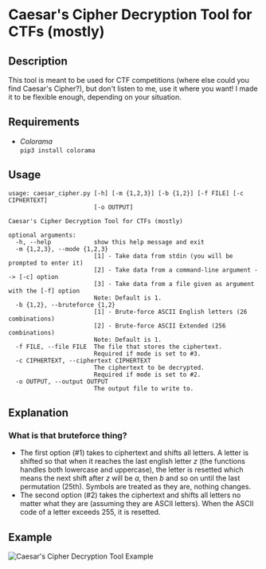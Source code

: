 # Caesar's Cipher Decryption Tool for CTFs (mostly)
## Description
This tool is meant to be used for CTF competitions (where else could you find Caesar's Cipher?), but don't listen to me, use it where you want! I made it to be flexible enough, depending on your situation.

## Requirements
- *Colorama*  
```pip3 install colorama```

## Usage
```
usage: caesar_cipher.py [-h] [-m {1,2,3}] [-b {1,2}] [-f FILE] [-c CIPHERTEXT]
                        [-o OUTPUT]

Caesar's Cipher Decryption Tool for CTFs (mostly)

optional arguments:
  -h, --help            show this help message and exit
  -m {1,2,3}, --mode {1,2,3}
                        [1] - Take data from stdin (you will be prompted to enter it)
                        [2] - Take data from a command-line argument --> [-c] option
                        [3] - Take data from a file given as argument with the [-f] option
                        Note: Default is 1.
  -b {1,2}, --bruteforce {1,2}
                        [1] - Brute-force ASCII English letters (26 combinations)
                        [2] - Brute-force ASCII Extended (256 combinations)
                        Note: Default is 1.
  -f FILE, --file FILE  The file that stores the ciphertext.
                        Required if mode is set to #3.
  -c CIPHERTEXT, --ciphertext CIPHERTEXT
                        The ciphertext to be decrypted.
                        Required if mode is set to #2.
  -o OUTPUT, --output OUTPUT
                        The output file to write to.
```

## Explanation
### What is that bruteforce thing?
- The first option (#1) takes to ciphertext and shifts all letters. A letter is shifted so that when it reaches the last english letter _z_ (the functions handles both lowercase and uppercase), the letter is resetted which means the next shift after _z_ will be _a_, then _b_ and so on until the last permutation (25th). Symbols are treated as they are, nothing changes.
- The second option (#2) takes the ciphertext and shifts all letters no matter what they are (assuming they are ASCII letters). When the ASCII code of a letter exceeds 255, it is resetted.

## Example
![Caesar's Cipher Decryption Tool Example](https://i.imgur.com/I43Ampr.png)
